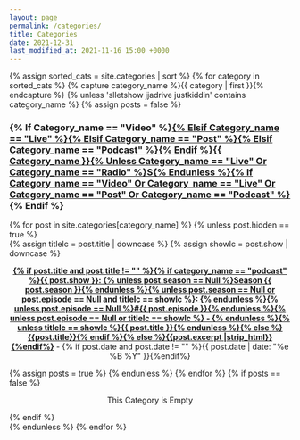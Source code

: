 ```yaml
---
layout: page
permalink: /categories/
title: Categories
date: 2021-12-31
last_modified_at: 2021-11-16 15:00 +0000
---
```


<div id="archives">
{% assign sorted_cats = site.categories | sort %}
{% for category in sorted_cats %}
{% capture category_name %}{{ category | first }}{% endcapture %}
  {% unless 'slletshow jjadrive justkiddin' contains category_name %}
  {% assign posts = false %}
  <div class="archive-group">
    <div id="#{{ category_name | slugize }}"></div>
    <p></p>
    <h3 style="text-transform: capitalize;" class="category-head">{% if category_name == "video" %}<a href="{{site.baseurl}}/categories/videos">{% elsif category_name == "live" %}<a href="{{site.baseurl}}/live">{% elsif category_name == "post" %}<a href="{{site.baseurl}}/posts">{% elsif category_name == "podcast" %}<a href="{{site.baseurl}}/podcasts">{% endif %}{{ category_name }}{% unless category_name == "live" or category_name == "radio" %}s{% endunless %}{% if category_name == "video" or category_name == "live" or category_name == "post" or category_name == "podcast" %}</a>{% endif %}</h3>
    <a name="{{ category_name | slugize }}"></a>
    {% for post in site.categories[category_name] %}
    {% unless post.hidden == true %}
    <article class="archive-item">
      {% assign titlelc = post.title | downcase %}
      {% assign showlc = post.show | downcase %}
      <p><center><b><a href="{{ site.baseurl }}{{ post.url }}">{% if post.title and post.title != "" %}{% if category_name == "podcast" %}{{ post.show }}: {% unless post.season == Null %}Season {{ post.season }}{% endunless %}{% unless post.season == Null or post.episode == Null and titlelc == showlc %}: {% endunless %}{% unless post.episode == Null %}#{{ post.episode }}{% endunless %}{% unless post.episode == Null or titlelc == showlc %} - {% endunless %}{% unless titlelc == showlc %}{{ post.title }}{% endunless %}{% else %}{{post.title}}{% endif %}{% else %}{{post.excerpt |strip_html}}{%endif%}</a></b> - {% if post.date and post.date != "" %}{{ post.date | date: "%e %B %Y" }}{%endif%}</center></p>
    </article>
    {% assign posts = true %}
    {% endunless %}
    {% endfor %}
    {% if posts == false %}
    <p style="text-align:center;">This Category is Empty</p>
    {% endif %}
  </div>
  {% endunless %}
{% endfor %}
</div>
